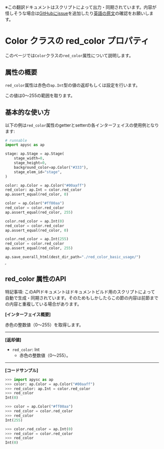 <span class="inconspicuous-txt">※この翻訳ドキュメントはスクリプトによって出力・同期されています。内容が怪しそうな場合は<a href="https://github.com/simon-ritchie/apysc/issues" target="_blank">GitHubにissue</a>を追加したり[英語の原文](https://simon-ritchie.github.io/apysc/en/red_color.html)の確認をお願いします。</span>

# Color クラスの red_color プロパティ

このページでは`Color`クラスの`red_color`属性について説明します。

## 属性の概要

`red_color`属性は赤色の`ap.Int`型の値の返却もしくは設定を行います。

この値は0～255の範囲を取ります。

## 基本的な使い方

以下の例は`red_color`属性のgetterとsetterの各インターフェイスの使用例となります:

```py
# runnable
import apysc as ap

stage: ap.Stage = ap.Stage(
    stage_width=0,
    stage_height=0,
    background_color=ap.Color("#333"),
    stage_elem_id="stage",
)

color: ap.Color = ap.Color("#00aaff")
red_color: ap.Int = color.red_color
ap.assert_equal(red_color, 0)

color = ap.Color("#ff00aa")
red_color = color.red_color
ap.assert_equal(red_color, 255)

color.red_color = ap.Int(0)
red_color = color.red_color
ap.assert_equal(red_color, 0)

color.red_color = ap.Int(255)
red_color = color.red_color
ap.assert_equal(red_color, 255)

ap.save_overall_html(dest_dir_path="./red_color_basic_usage/")
```

<iframe src="static/red_color_basic_usage/index.html" width="0" height="0"></iframe>

## red_color 属性のAPI

<span class="inconspicuous-txt">特記事項: このAPIドキュメントはドキュメントビルド用のスクリプトによって自動で生成・同期されています。そのためもしかしたらこの節の内容は前節までの内容と重複している場合があります。</span>

**[インターフェイス概要]**

赤色の整数値（0～255）を取得します。<hr>

**[返却値]**

- `red_color`: Int
  - 赤色の整数値（0～255）。

<hr>

**[コードサンプル]**

```py
>>> import apysc as ap
>>> color: ap.Color = ap.Color("#00aaff")
>>> red_color: ap.Int = color.red_color
>>> red_color
Int(0)

>>> color = ap.Color("#ff00aa")
>>> red_color = color.red_color
>>> red_color
Int(255)

>>> color.red_color = ap.Int(0)
>>> red_color = color.red_color
>>> red_color
Int(0)
```
